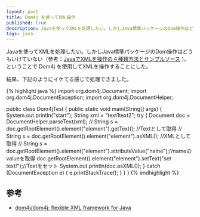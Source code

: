 ```yaml
---
layout: post
title: Dom4j を使ってXML操作
published: true
description: Javaを使ってXMLを処理したい。しかしJava標準パッケージのDom操作はどうもいけていない。ということでDom4jを使用してXMLを操作することにした。
tags: java
---
```


Javaを使ってXMLを処理したい。しかしJava標準パッケージのDom操作はどうもいけていない（参考：[JavaでXMLを操作の４種類方法とサンプルソース](http://digitechlog.com/2009/02/25/4-ways-to-read-and-write-xml.html) ）。ということで Dom4j を使用してXMLを操作することにした。

結果、下記のようにイケてる感じで処理できました。

{% highlight java %}
import org.dom4j.Document;
import org.dom4j.DocumentException;
import org.dom4j.DocumentHelper;

public class Dom4jTest {
    public static void main(String[] args) {
        System.out.println("start");
        String xml = "<root><element name='toshi'>text1</element><element2>text2</element2></root>";
        try {
            Document doc = DocumentHelper.parseText(xml);
            // String s = doc.getRootElement().element("element").getText(); //Textとして取得
            // String s = doc.getRootElement().element("element").asXML(); //XMLとして取得
            // String s = doc.getRootElement().element("element").attributeValue("name");//nameのvalueを取得
            doc.getRootElement().element("element").setText("set text!");//Textをセット
            System.out.println(doc.asXML());
        } catch (DocumentException e) {
            e.printStackTrace();
        }
    }
}
{% endhighlight %}

## 参考
* [dom4j/dom4j: flexible XML framework for Java](https://github.com/dom4j/dom4j)
